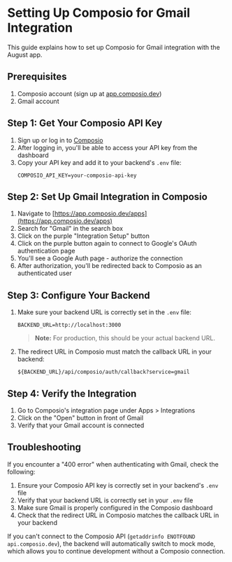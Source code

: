 # Setting Up Composio for Gmail Integration

This guide explains how to set up Composio for Gmail integration with the August app.

## Prerequisites

1. Composio account (sign up at [app.composio.dev](https://app.composio.dev/))
2. Gmail account

## Step 1: Get Your Composio API Key

1. Sign up or log in to [Composio](https://app.composio.dev/)
2. After logging in, you'll be able to access your API key from the dashboard
3. Copy your API key and add it to your backend's `.env` file:
   ```
   COMPOSIO_API_KEY=your-composio-api-key
   ```

## Step 2: Set Up Gmail Integration in Composio

1. Navigate to [https://app.composio.dev/apps](https://app.composio.dev/apps)
2. Search for "Gmail" in the search box
3. Click on the purple "Integration Setup" button
4. Click on the purple button again to connect to Google's OAuth authentication page
5. You'll see a Google Auth page - authorize the connection
6. After authorization, you'll be redirected back to Composio as an authenticated user

## Step 3: Configure Your Backend

1. Make sure your backend URL is correctly set in the `.env` file:
   ```
   BACKEND_URL=http://localhost:3000
   ```
   
   > **Note:** For production, this should be your actual backend URL.

2. The redirect URL in Composio must match the callback URL in your backend:
   ```
   ${BACKEND_URL}/api/composio/auth/callback?service=gmail
   ```

## Step 4: Verify the Integration

1. Go to Composio's integration page under Apps > Integrations
2. Click on the "Open" button in front of Gmail
3. Verify that your Gmail account is connected

## Troubleshooting

If you encounter a "400 error" when authenticating with Gmail, check the following:

1. Ensure your Composio API key is correctly set in your backend's `.env` file
2. Verify that your backend URL is correctly set in your `.env` file
3. Make sure Gmail is properly configured in the Composio dashboard
4. Check that the redirect URL in Composio matches the callback URL in your backend

If you can't connect to the Composio API (`getaddrinfo ENOTFOUND api.composio.dev`), the backend will automatically switch to mock mode, which allows you to continue development without a Composio connection.

